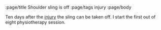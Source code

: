 :page/title Shoulder sling is off
:page/tags injury
:page/body

Ten days after the [injury](/blog/2019/03/18/shoulder-injury/) the sling can be taken off.  I start the first out of eight physiotherapy session.
